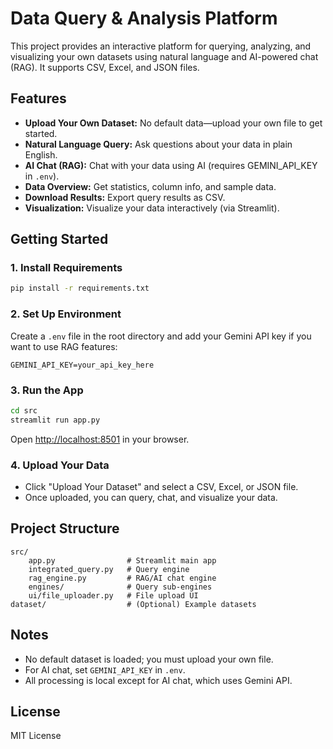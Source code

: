 # Data Query & Analysis Platform

This project provides an interactive platform for querying, analyzing, and visualizing your own datasets using natural language and AI-powered chat (RAG). It supports CSV, Excel, and JSON files.

## Features

- **Upload Your Own Dataset:** No default data—upload your own file to get started.
- **Natural Language Query:** Ask questions about your data in plain English.
- **AI Chat (RAG):** Chat with your data using AI (requires GEMINI_API_KEY in `.env`).
- **Data Overview:** Get statistics, column info, and sample data.
- **Download Results:** Export query results as CSV.
- **Visualization:** Visualize your data interactively (via Streamlit).

## Getting Started

### 1. Install Requirements

```sh
pip install -r requirements.txt
```

### 2. Set Up Environment

Create a `.env` file in the root directory and add your Gemini API key if you want to use RAG features:

```
GEMINI_API_KEY=your_api_key_here
```

### 3. Run the App

```sh
cd src
streamlit run app.py
```

Open [http://localhost:8501](http://localhost:8501) in your browser.

### 4. Upload Your Data

- Click "Upload Your Dataset" and select a CSV, Excel, or JSON file.
- Once uploaded, you can query, chat, and visualize your data.

## Project Structure

```
src/
    app.py                # Streamlit main app
    integrated_query.py   # Query engine
    rag_engine.py         # RAG/AI chat engine
    engines/              # Query sub-engines
    ui/file_uploader.py   # File upload UI
dataset/                  # (Optional) Example datasets
```

## Notes

- No default dataset is loaded; you must upload your own file.
- For AI chat, set `GEMINI_API_KEY` in `.env`.
- All processing is local except for AI chat, which uses Gemini API.

## License

MIT License
